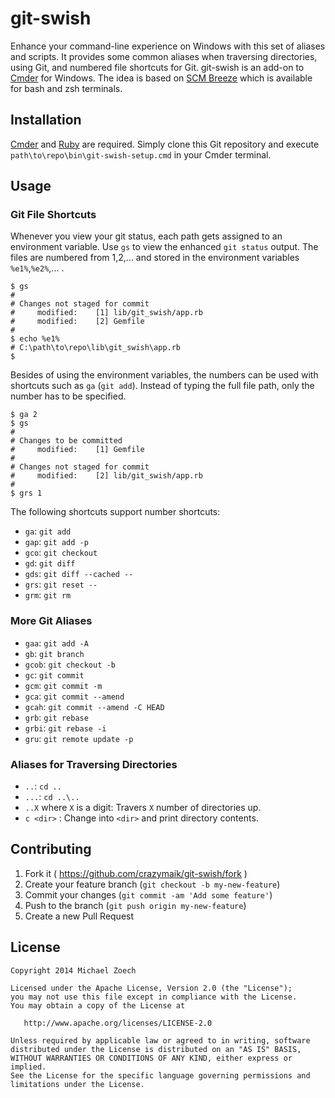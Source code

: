 # git-swish

Enhance your command-line experience on Windows with this set of aliases and scripts.
It provides some common aliases when traversing directories, using Git, and numbered file shortcuts for Git.
git-swish is an add-on to [Cmder][1] for Windows.
The idea is based on [SCM Breeze][3] which is available for bash and zsh terminals.

## Installation

[Cmder][1] and [Ruby][2] are required.
Simply clone this Git repository and execute `path\to\repo\bin\git-swish-setup.cmd` in your Cmder terminal.

## Usage

### Git File Shortcuts

Whenever you view your git status, each path gets assigned to an environment variable.
Use `gs` to view the enhanced `git status` output.
The files are numbered from 1,2,... and stored in the environment variables `%e1%`,`%e2%`,... .

    $ gs
    #
    # Changes not staged for commit
    #     modified:    [1] lib/git_swish/app.rb
    #     modified:    [2] Gemfile
    #
    $ echo %e1%
    # C:\path\to\repo\lib\git_swish\app.rb
    $

Besides of using the environment variables, the numbers can be used with shortcuts such as `ga` (`git add`).
Instead of typing the full file path, only the number has to be specified.

    $ ga 2
    $ gs
    #
    # Changes to be committed
    #     modified:    [1] Gemfile
    #
    # Changes not staged for commit
    #     modified:    [2] lib/git_swish/app.rb
    #
    $ grs 1

The following shortcuts support number shortcuts:

* `ga`: `git add`
* `gap`: `git add -p`
* `gco`: `git checkout`
* `gd`: `git diff`
* `gds`: `git diff --cached --`
* `grs`: `git reset --`
* `grm`: `git rm`

### More Git Aliases

* `gaa`: `git add -A`
* `gb`: `git branch`
* `gcob`: `git checkout -b`
* `gc`: `git commit`
* `gcm`: `git commit -m `
* `gca`: `git commit --amend`
* `gcah`: `git commit --amend -C HEAD`
* `grb`: `git rebase`
* `grbi`: `git rebase -i`
* `gru`: `git remote update -p`

### Aliases for Traversing Directories

* `..`: `cd ..`
* `...`: `cd ..\..`
* `..X` where `X` is a digit: Travers `X` number of directories up.
* `c <dir>` : Change into `<dir>` and print directory contents.

## Contributing

1. Fork it ( https://github.com/crazymaik/git-swish/fork )
2. Create your feature branch (`git checkout -b my-new-feature`)
3. Commit your changes (`git commit -am 'Add some feature'`)
4. Push to the branch (`git push origin my-new-feature`)
5. Create a new Pull Request

## License

    Copyright 2014 Michael Zoech

    Licensed under the Apache License, Version 2.0 (the "License");
    you may not use this file except in compliance with the License.
    You may obtain a copy of the License at

       http://www.apache.org/licenses/LICENSE-2.0

    Unless required by applicable law or agreed to in writing, software
    distributed under the License is distributed on an "AS IS" BASIS,
    WITHOUT WARRANTIES OR CONDITIONS OF ANY KIND, either express or implied.
    See the License for the specific language governing permissions and
    limitations under the License.

[1]: http://bliker.github.io/cmder/
[2]: http://rubyinstaller.org/
[3]: https://github.com/ndbroadbent/scm_breeze
